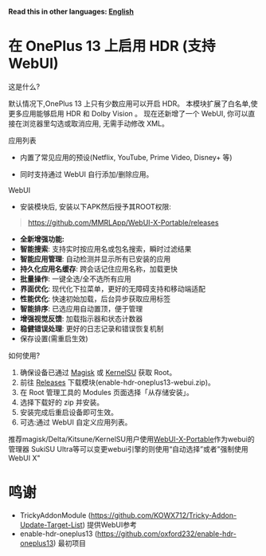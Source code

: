**Read this in other languages: [English](README.md)**


# 在 OnePlus 13 上启用 HDR (支持 WebUI)

这是什么?

默认情况下,OnePlus 13 上只有少数应用可以开启 HDR。
本模块扩展了白名单,使更多应用能够启用 HDR 和 Dolby Vision
。
现在还新增了一个 WebUI, 你可以直接在浏览器里勾选或取消应用, 无需手动修改 XML。

应用列表

- 内置了常见应用的预设(Netflix, YouTube, Prime Video, Disney+ 等)

- 同时支持通过 WebUI 自行添加/删除应用。

WebUI

- 安装模块后, 安装以下APK然后授予其ROOT权限:

 >https://github.com/MMRLApp/WebUI-X-Portable/releases


- **全新增强功能:**
 - **智能搜索**: 支持实时按应用名或包名搜索，瞬时过滤结果
 - **智能应用管理**: 自动检测并显示所有已安装的应用
 - **持久化应用名缓存**: 跨会话记住应用名称，加载更快
 - **批量操作**: 一键全选/全不选所有应用
 - **界面优化**: 现代化下拉菜单，更好的无障碍支持和移动端适配
 - **性能优化**: 快速初始加载，后台异步获取应用标签
 - **智能排序**: 已选应用自动置顶，便于管理
 - **增强视觉反馈**: 加载指示器和状态计数器
 - **稳健错误处理**: 更好的日志记录和错误恢复机制
 - 保存设置(需重启生效)

如何使用?

1. 确保设备已通过 [Magisk](https://topjohnwu.github.io/Magisk/install.html) 或 [KernelSU](https://kernelsu.org/guide/installation.html) 获取 Root。
2. 前往 [Releases](https://github.com/HoneyWhiteCloud/enable-hdr-oneplus13-webui/releases) 下载模块(enable-hdr-oneplus13-webui.zip)。
3. 在 Root 管理工具的 Modules 页面选择「从存储安装」。
4. 选择下载好的 zip 并安装。
5. 安装完成后重启设备即可生效。
6. 可选:通过 WebUI 自定义应用列表。

推荐magisk/Delta/Kitsune/KernelSU用户使用[WebUI-X-Portable](https://github.com/MMRLApp/WebUI-X-Portable)作为webui的管理器
SukiSU Ultra等可以变更webui引擎的则使用“自动选择”或者"强制使用WebUI X"

# 鸣谢
 - TrickyAddonModule (https://github.com/KOWX712/Tricky-Addon-Update-Target-List) 提供WebUI参考
 - enable-hdr-oneplus13 (https://github.com/oxford232/enable-hdr-oneplus13) 最初项目





